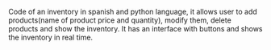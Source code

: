 Code of an inventory in spanish 
and python language, it allows user
to add products(name of product
price and quantity), modify them, 
delete products and show the inventory.
It has an interface with buttons and shows
the inventory in real time.
